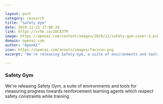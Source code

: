 ```yaml
---

layout: post
category: research
title: "Safety Gym"
date: 2019-11-21 17:08:29
link: https://vrhk.co/2OCX37M
image: https://openai.com/content/images/2019/11/safety-gym-cover-2.png
domain: openai.com
author: "OpenAI"
icon: https://openai.com/assets/images/favicon.png
excerpt: "We're releasing Safety Gym, a suite of environments and tools for measuring progress towards reinforcement learning agents which respect safety constraints while training."

---
```


### Safety Gym

We're releasing Safety Gym, a suite of environments and tools for measuring progress towards reinforcement learning agents which respect safety constraints while training.